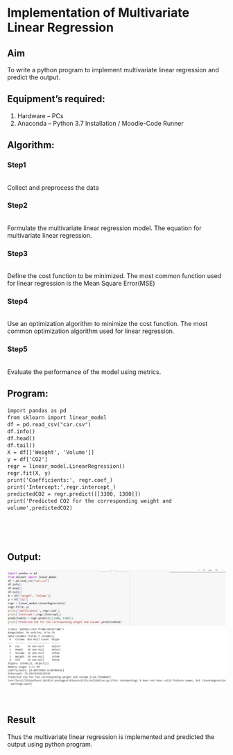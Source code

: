 # Implementation of Multivariate Linear Regression
## Aim
To write a python program to implement multivariate linear regression and predict the output.
## Equipment’s required:
1.	Hardware – PCs
2.	Anaconda – Python 3.7 Installation / Moodle-Code Runner
## Algorithm:
### Step1
<br>Collect and preprocess the data

### Step2
<br>Formulate the multivariate linear regression model. The equation for multivariate linear regression.

### Step3
<br>Define the cost function to be minimized. The most common function used for linear regression is the Mean Square Error(MSE)

### Step4
<br>Use an optimization algorithm to minimize the cost function. The most common optimization algorithm used for linear regression.

### Step5
<br>Evaluate the performance of the model using metrics.

## Program:
```
import pandas as pd
from sklearn import linear_model
df = pd.read_csv("car.csv")
df.info()
df.head()
df.tail()
X = df[['Weight', 'Volume']]
y = df['CO2']
regr = linear_model.LinearRegression()
regr.fit(X, y)
print('Coefficients:', regr.coef_)
print('Intercept:',regr.intercept_)
predictedCO2 = regr.predict([[3300, 1300]])
print('Predicted CO2 for the corresponding weight and volume',predictedCO2)





```
## Output:
![alt text](<MAT EXP 10.jpg>)


<br>

## Result
Thus the multivariate linear regression is implemented and predicted the output using python program.
